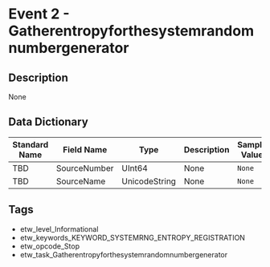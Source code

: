 # Event 2 - Gatherentropyforthesystemrandomnumbergenerator

## Description
None

## Data Dictionary
|Standard Name|Field Name|Type|Description|Sample Value|
|---|---|---|---|---|
|TBD|SourceNumber|UInt64|None|`None`|
|TBD|SourceName|UnicodeString|None|`None`|

## Tags
* etw_level_Informational
* etw_keywords_KEYWORD_SYSTEMRNG_ENTROPY_REGISTRATION
* etw_opcode_Stop
* etw_task_Gatherentropyforthesystemrandomnumbergenerator